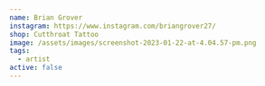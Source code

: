 ```yaml
---
name: Brian Grover
instagram: https://www.instagram.com/briangrover27/
shop: Cutthroat Tattoo
image: /assets/images/screenshot-2023-01-22-at-4.04.57-pm.png
tags:
  - artist
active: false
---
```

